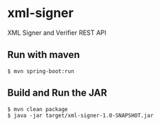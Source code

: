 # xml-signer
XML Signer and Verifier REST API

## Run with maven
`$ mvn spring-boot:run`<br/>

## Build and Run the JAR
`$ mvn clean package`<br/>
`$ java -jar target/xml-signer-1.0-SNAPSHOT.jar`<br/>
